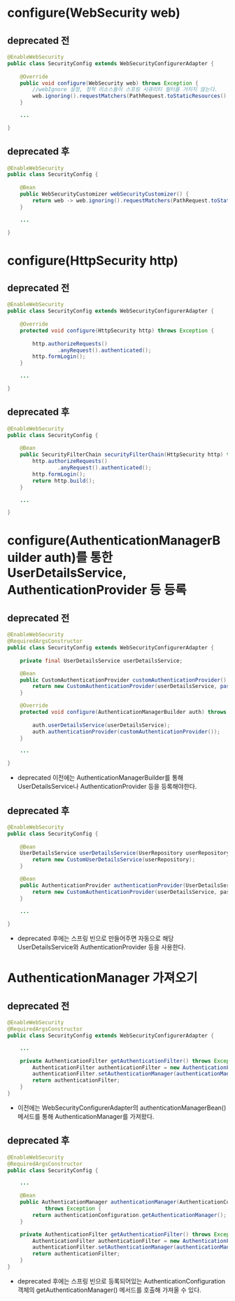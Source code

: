 # configure(WebSecurity web)
## deprecated 전
```java
@EnableWebSecurity
public class SecurityConfig extends WebSecurityConfigurerAdapter {
 
    @Override
    public void configure(WebSecurity web) throws Exception {
        //webIgnore 설정, 정적 리소스들이 스프링 시큐리티 필터를 거치지 않는다.
        web.ignoring().requestMatchers(PathRequest.toStaticResources().atCommonLocations());
    }

    ...

}
```
## deprecated 후
```java
@EnableWebSecurity
public class SecurityConfig {
    
    @Bean
    public WebSecurityCustomizer webSecurityCustomizer() {
        return web -> web.ignoring().requestMatchers(PathRequest.toStaticResources().atCommonLocations());
    }

    ...

}
```
# configure(HttpSecurity http)
## deprecated 전
```java
@EnableWebSecurity
public class SecurityConfig extends WebSecurityConfigurerAdapter {
    
    @Override
    protected void configure(HttpSecurity http) throws Exception {
        
        http.authorizeRequests()
                .anyRequest().authenticated();
        http.formLogin();
    }

    ...

}
```
## deprecated 후
```java
@EnableWebSecurity
public class SecurityConfig {
    
    @Bean
    public SecurityFilterChain securityFilterChain(HttpSecurity http) throws Exception {
        http.authorizeRequests()
                .anyRequest().authenticated();
        http.formLogin();
        return http.build();
    }

    ...

}
```
# configure(AuthenticationManagerBuilder auth)를 통한 UserDetailsService, AuthenticationProvider 등 등록
## deprecated 전
```java
@EnableWebSecurity
@RequiredArgsConstructor
public class SecurityConfig extends WebSecurityConfigurerAdapter {
    
    private final UserDetailsService userDetailsService;

    @Bean
    public CustomAuthenticationProvider customAuthenticationProvider() {
        return new CustomAuthenticationProvider(userDetailsService, passwordEncoder());
    }

    @Override
    protected void configure(AuthenticationManagerBuilder auth) throws Exception {
        
        auth.userDetailsService(userDetailsService);
        auth.authenticationProvider(customAuthenticationProvider());
    }

    ...

}
```
* deprecated 이전에는 AuthenticationManagerBuilder를 통해 UserDetailsService나 AuthenticationProvider 등을 등록해야한다.
## deprecated 후
```java
@EnableWebSecurity
public class SecurityConfig {
    
    @Bean
    UserDetailsService userDetailsService(UserRepository userRepository) {
        return new CustomUserDetailsService(userRepository);
    }

    @Bean
    public AuthenticationProvider authenticationProvider(UserDetailsService userDetailsService, PasswordEncoder passwordEncoder) {
        return new CustomAuthenticationProvider(userDetailsService, passwordEncoder);
    }

    ...
    
}
```
* deprecated 후에는 스프링 빈으로 만들어주면 자동으로 해당 UserDetailsService와 AuthenticationProvider 등을 사용한다.
# AuthenticationManager 가져오기
## deprecated 전
```java
@EnableWebSecurity
@RequiredArgsConstructor
public class SecurityConfig extends WebSecurityConfigurerAdapter {

    ...

    private AuthenticationFilter getAuthenticationFilter() throws Exception {
        AuthenticationFilter authenticationFilter = new AuthenticationFilter();
        authenticationFilter.setAuthenticationManager(authenticationManagerBean());
        return authenticationFilter;
    }
}
```
* 이전에는 WebSecurityConfigurerAdapter의 authenticationManagerBean() 메서드를 통해 AuthenticationManager를 가져왔다.
## deprecated 후
```java
@EnableWebSecurity
@RequiredArgsConstructor
public class SecurityConfig {

    ...

    @Bean
    public AuthenticationManager authenticationManager(AuthenticationConfiguration authenticationConfiguration)
            throws Exception {
        return authenticationConfiguration.getAuthenticationManager();
    }

    private AuthenticationFilter getAuthenticationFilter() throws Exception {
        AuthenticationFilter authenticationFilter = new AuthenticationFilter();
        authenticationFilter.setAuthenticationManager(authenticationManager(authenticationConfiguration));
        return authenticationFilter;
    }
}
```
* deprecated 후에는 스프링 빈으로 등록되어있는 AuthenticationConfiguration 객체의 getAuthenticationManager() 메서드를 호출해 가져올 수 있다.